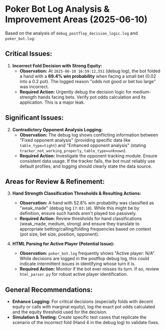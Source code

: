 <!-- filepath: c:\GitRepositories\pokerplayer\POKER_BOT_ANALYSIS_IMPROVEMENTS.md -->

# Poker Bot Log Analysis & Improvement Areas (2025-06-10)

Based on the analysis of `debug_postflop_decision_logic.log` and `poker_bot.log`:

## Critical Issues:

1.  **Incorrect Fold Decision with Strong Equity:**
    - **Observation:** At `2025-06-10 16:59:12,551` (debug log), the bot folded a hand with a **69.4% win probability** when facing a small bet (0.02 into a 0.2 pot). The logged reason "odds not good or bet too large" was incorrect.
    - **Required Action:** Urgently debug the decision logic for medium-strength hands facing bets. Verify pot odds calculation and its application. This is a major leak.

## Significant Issues:

2.  **Contradictory Opponent Analysis Logging:**
    - **Observation:** The debug log shows conflicting information between "Fixed opponent analysis" (providing specific data like `table_type=tight`) and "Enhanced opponent analysis" (stating `tracker_not_working_properly`, `table_type=unknown`).
    - **Required Action:** Investigate the opponent tracking module. Ensure consistent data usage. If the tracker fails, the bot must reliably use default profiles, and logging should clearly state the data source.

## Areas for Review & Refinement:

3.  **Hand Strength Classification Thresholds & Resulting Actions:**

    - **Observation:** A hand with 52.8% win probability was classified as "weak_made" (debug log `17:03:10`). While this might be by definition, ensure such hands aren't played too passively.
    - **Required Action:** Review thresholds for hand classifications (weak_made, medium, strong) and ensure they translate to appropriate betting/calling/folding frequencies based on context (pot size, bet size, position, opponent).

4.  **HTML Parsing for Active Player (Potential Issue):**
    - **Observation:** `poker_bot.log` frequently shows "Active player: N/A". While decisions are logged in the postflop debug log, this could indicate intermittent issues in identifying whose turn it is.
    - **Required Action:** Monitor if the bot ever misses its turn. If so, review `html_parser.py` for robust active player identification.

## General Recommendations:

- **Enhance Logging:** For critical decisions (especially folds with decent equity or calls with marginal equity), log the exact pot odds calculated and the equity threshold used for the decision.
- **Simulation & Testing:** Create specific test cases that replicate the scenario of the incorrect fold (Hand 4 in the debug log) to validate fixes.

